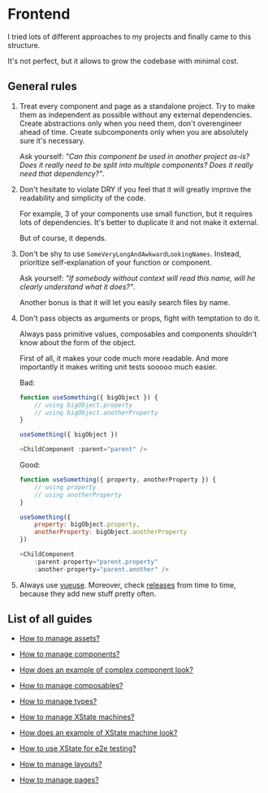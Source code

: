 # Frontend

I tried lots of different approaches to my projects and finally came to this structure.

It's not perfect, but it allows to grow the codebase with minimal cost.

## General rules

1. Treat every component and page as a standalone project. Try to make them as independent as possible without any external dependencies. Create abstractions only when you need them, don't overengineer ahead of time. Create subcomponents only when you are absolutely sure it's necessary.

    Ask yourself: _"Can this component be used in another project as-is? Does it really need to be split into multiple components? Does it really need that dependency?"_.

2. Don't hesitate to violate DRY if you feel that it will greatly improve the readability and simplicity of the code.

    For example, 3 of your components use small function, but it requires lots of dependencies. It's better to duplicate it and not make it external.

    But of course, it depends.

3. Don't be shy to use `SomeVeryLongAndAwkwardLookingNames`. Instead, prioritize self-explanation of your function or component.

    Ask yourself: _"If somebody without context will read this name, will he clearly understand what it does?"_.

    Another bonus is that it will let you easily search files by name.

4. Don't pass objects as arguments or props, fight with temptation to do it.

    Always pass primitive values, composables and components shouldn't know about the form of the object.

    First of all, it makes your code much more readable. And more importantly it makes writing unit tests sooooo much easier.

    Bad:
    ```javascript
    function useSomething({ bigObject }) {
        // using bigObject.property
        // using bigObject.anotherProperty
    }

    useSomething({ bigObject })
    ```
    ```javascript
    <ChildComponent :parent="parent" />
    ```
    Good:
    ```javascript
    function useSomething({ property, anotherProperty }) {
        // using property
        // using anotherProperty
    }

    useSomething({
        property: bigObject.property,
        anotherProperty: bigObject.anotherProperty
    })
    ```
    ```javascript
    <ChildComponent
        :parent-property="parent.property"
        :another-property="parent.another" />
    ```

5. Always use [vueuse](https://vueuse.org/). Moreover, check [releases](https://github.com/vueuse/vueuse/releases) from time to time, because they add new stuff pretty often.

## List of all guides

- [How to manage assets?](./src/assets/)

- [How to manage components?](./src/components/)

- [How does an example of complex component look?](./src/components/ComplexComponentExample/)

- [How to manage composables?](./src/composables/)

- [How to manage types?](./src/types/)

- [How to manage XState machines?](./src/machines/)

- [How does an example of XState machine look?](./src/components/FormLogin/machines/)

- [How to use XState for e2e testing?](./e2e/)

- [How to manage layouts?](./src/layouts/)

- [How to manage pages?](./src/pages/)
